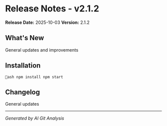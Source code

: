 # Release Notes - v2.1.2

**Release Date:** 2025-10-03
**Version:** 2.1.2

## What's New

General updates and improvements

## Installation

`ash
npm install
npm start
`

## Changelog

General updates

---

*Generated by AI Git Analysis*
